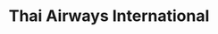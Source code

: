 ---
title: "Thai Airways International"
url: /karachi/thai-airways-international/
shop: Reisebüro
---